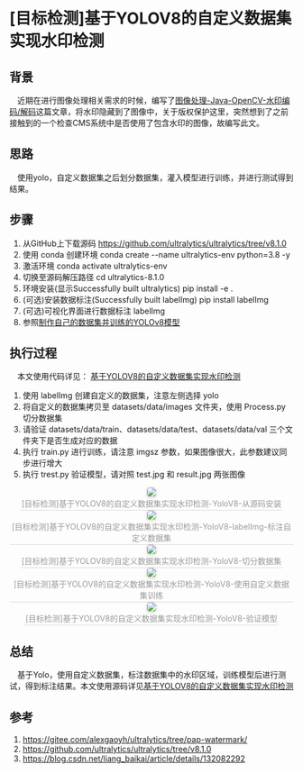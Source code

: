 # [目标检测]基于YOLOV8的自定义数据集实现水印检测

## 背景

&ensp;&ensp;近期在进行图像处理相关需求的时候，编写了[图像处理-Java-OpenCV-水印编码/解码](https://pap-docs.pap.net.cn/#/md/algorithm/image/image-opencv-dct-watermark)这篇文章，将水印隐藏到了图像中，关于版权保护这里，突然想到了之前接触到的一个检查CMS系统中是否使用了包含水印的图像，故编写此文。

## 思路

&ensp;&ensp;使用yolo，自定义数据集之后划分数据集，灌入模型进行训练，并进行测试得到结果。

## 步骤

1. 从GitHub上下载源码		https://github.com/ultralytics/ultralytics/tree/v8.1.0
2. 使用 conda 创建环境		conda create --name ultralytics-env python=3.8 -y
3. 激活环境		conda activate ultralytics-env
4. 切换至源码解压路径		cd ultralytics-8.1.0
5. 环境安装(显示Successfully built ultralytics)		pip install -e .
6. (可选)安装数据标注(Successfully built labelImg)		pip install labelImg
7. (可选)可视化界面进行数据标注		labelImg
8. 参照[制作自己的数据集并训练的YOLOv8模型](https://blog.csdn.net/liang_baikai/article/details/132082292)

## 执行过程

&ensp;&ensp;本文使用代码详见： [基于YOLOV8的自定义数据集实现水印检测](https://gitee.com/alexgaoyh/ultralytics/tree/pap-watermark/)

1. 使用 labelImg 创建自定义的数据集，注意左侧选择 yolo
2. 将自定义的数据集拷贝至 datasets/data/images 文件夹，使用 Process.py 切分数据集
3. 请验证 datasets/data/train、datasets/data/test、datasets/data/val 三个文件夹下是否生成对应的数据
4. 执行 train.py 进行训练，请注意 imgsz 参数，如果图像很大，此参数建议同步进行增大
5. 执行 trest.py 验证模型，请对照 test.jpg 和 result.jpg 两张图像

<center>
    <img style="border-radius: 0.3125em; box-shadow: 0 2px 4px 0 rgba(34,36,38,.12),0 2px 10px 0 rgba(34,36,38,.08);"  src="https://s2.loli.net/2024/03/18/2pFkOruGnUfIJ9N.jpg">
    <br>
    <div style="color:orange; border-bottom: 1px solid #d9d9d9; display: inline-block; color: #999; padding: 2px;">
        [目标检测]基于YOLOV8的自定义数据集实现水印检测-YoloV8-从源码安装
    </div>
</center>

<center>
    <img style="border-radius: 0.3125em; box-shadow: 0 2px 4px 0 rgba(34,36,38,.12),0 2px 10px 0 rgba(34,36,38,.08);"  src="https://s2.loli.net/2024/03/18/GSlays4kopxTnzV.jpg">
    <br>
    <div style="color:orange; border-bottom: 1px solid #d9d9d9; display: inline-block; color: #999; padding: 2px;">
        [目标检测]基于YOLOV8的自定义数据集实现水印检测-YoloV8-labelImg-标注自定义数据集
    </div>
</center>

<center>
    <img style="border-radius: 0.3125em; box-shadow: 0 2px 4px 0 rgba(34,36,38,.12),0 2px 10px 0 rgba(34,36,38,.08);"  src="https://s2.loli.net/2024/03/18/CyO68tNdUMlAqLe.jpg">
    <br>
    <div style="color:orange; border-bottom: 1px solid #d9d9d9; display: inline-block; color: #999; padding: 2px;">
        [目标检测]基于YOLOV8的自定义数据集实现水印检测-YoloV8-切分数据集
    </div>
</center>

<center>
    <img style="border-radius: 0.3125em; box-shadow: 0 2px 4px 0 rgba(34,36,38,.12),0 2px 10px 0 rgba(34,36,38,.08);"  src="https://s2.loli.net/2024/03/18/Ijry4BLh9fXdOpK.jpg">
    <br>
    <div style="color:orange; border-bottom: 1px solid #d9d9d9; display: inline-block; color: #999; padding: 2px;">
        [目标检测]基于YOLOV8的自定义数据集实现水印检测-YoloV8-使用自定义数据集训练
    </div>
</center>

<center>
    <img style="border-radius: 0.3125em; box-shadow: 0 2px 4px 0 rgba(34,36,38,.12),0 2px 10px 0 rgba(34,36,38,.08);"  src="https://s2.loli.net/2024/03/18/ZJ54NgC1a3Y8vdA.jpg">
    <br>
    <div style="color:orange; border-bottom: 1px solid #d9d9d9; display: inline-block; color: #999; padding: 2px;">
        [目标检测]基于YOLOV8的自定义数据集实现水印检测-YoloV8-验证模型
    </div>
</center>

## 总结

&ensp;&ensp;基于Yolo，使用自定义数据集，标注数据集中的水印区域，训练模型后进行测试，得到标注结果。本文使用源码详见[基于YOLOV8的自定义数据集实现水印检测](https://gitee.com/alexgaoyh/ultralytics/tree/pap-watermark/)

## 参考

1. https://gitee.com/alexgaoyh/ultralytics/tree/pap-watermark/
2. https://github.com/ultralytics/ultralytics/tree/v8.1.0
3. https://blog.csdn.net/liang_baikai/article/details/132082292
